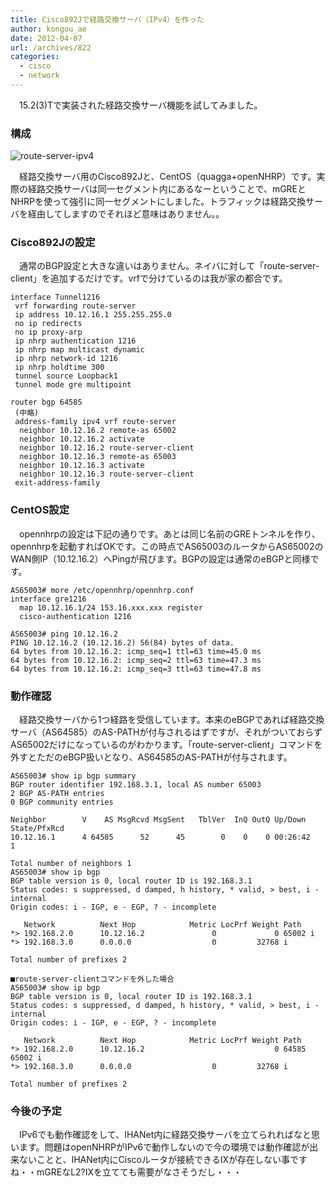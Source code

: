 ```yaml
---
title: Cisco892Jで経路交換サーバ（IPv4）を作った
author: kongou_ae
date: 2012-04-07
url: /archives/822
categories:
  - cisco
  - network
---
```

</p> 

　15.2(3)Tで実装された経路交換サーバ機能を試してみました。 

### 構成

![route-server-ipv4][1]

　経路交換サーバ用のCisco892Jと、CentOS（quagga+openNHRP）です。実際の経路交換サーバは同一セグメント内にあるなーということで、mGREとNHRPを使って強引に同一セグメントにしました。トラフィックは経路交換サーバを経由してしますのでそれほど意味はありません。。

### Cisco892Jの設定

　通常のBGP設定と大きな違いはありません。ネイバに対して「route-server-client」を追加するだけです。vrfで分けているのは我が家の都合です。

<pre><code>interface Tunnel1216
 vrf forwarding route-server
 ip address 10.12.16.1 255.255.255.0
 no ip redirects
 no ip proxy-arp
 ip nhrp authentication 1216
 ip nhrp map multicast dynamic
 ip nhrp network-id 1216
 ip nhrp holdtime 300
 tunnel source Loopback1
 tunnel mode gre multipoint

router bgp 64585
 (中略)
 address-family ipv4 vrf route-server
  neighbor 10.12.16.2 remote-as 65002
  neighbor 10.12.16.2 activate
  neighbor 10.12.16.2 route-server-client
  neighbor 10.12.16.3 remote-as 65003
  neighbor 10.12.16.3 activate
  neighbor 10.12.16.3 route-server-client
 exit-address-family
</code></pre>

### CentOS設定

　opennhrpの設定は下記の通りです。あとは同じ名前のGREトンネルを作り、opennhrpを起動すればOKです。この時点でAS65003のルータからAS65002のWAN側IP（10.12.16.2）へPingが飛びます。BGPの設定は通常のeBGPと同様です。

<pre><code>AS65003# more /etc/opennhrp/opennhrp.conf                                              
interface gre1216
  map 10.12.16.1/24 153.16.xxx.xxx register
  cisco-authentication 1216

AS65003# ping 10.12.16.2
PING 10.12.16.2 (10.12.16.2) 56(84) bytes of data.
64 bytes from 10.12.16.2: icmp_seq=1 ttl=63 time=45.0 ms
64 bytes from 10.12.16.2: icmp_seq=2 ttl=63 time=47.3 ms
64 bytes from 10.12.16.2: icmp_seq=3 ttl=63 time=47.8 ms
</code></pre>

### 動作確認

　経路交換サーバから1つ経路を受信しています。本来のeBGPであれば経路交換サーバ（AS64585）のAS-PATHが付与されるはずですが、それがついておらずAS65002だけになっているのがわかります。「route-server-client」コマンドを外すとただのeBGP扱いとなり、AS64585のAS-PATHが付与されます。

<pre><code>AS65003# show ip bgp summary 
BGP router identifier 192.168.3.1, local AS number 65003
2 BGP AS-PATH entries
0 BGP community entries

Neighbor        V    AS MsgRcvd MsgSent   TblVer  InQ OutQ Up/Down  State/PfxRcd
10.12.16.1      4 64585      52      45        0    0    0 00:26:42        1

Total number of neighbors 1
AS65003# show ip bgp                                                                                 
BGP table version is 0, local router ID is 192.168.3.1
Status codes: s suppressed, d damped, h history, * valid, &gt; best, i - internal
Origin codes: i - IGP, e - EGP, ? - incomplete

   Network          Next Hop            Metric LocPrf Weight Path
*&gt; 192.168.2.0      10.12.16.2               0             0 65002 i
*&gt; 192.168.3.0      0.0.0.0                  0         32768 i

Total number of prefixes 2

■route-server-clientコマンドを外した場合
AS65003# show ip bgp                                                                                 
BGP table version is 0, local router ID is 192.168.3.1
Status codes: s suppressed, d damped, h history, * valid, &gt; best, i - internal
Origin codes: i - IGP, e - EGP, ? - incomplete

   Network          Next Hop            Metric LocPrf Weight Path
*&gt; 192.168.2.0      10.12.16.2                             0 64585 65002 i
*&gt; 192.168.3.0      0.0.0.0                  0         32768 i

Total number of prefixes 2
</code></pre>

### 今後の予定

　IPv6でも動作確認をして、IHANet内に経路交換サーバを立てられればなと思います。問題はopenNHRPがIPv6で動作しないので今の環境では動作確認が出来ないことと、IHANet内にCiscoルータが接続できるIXが存在しない事ですね・・mGREなL2?IXを立てても需要がなさそうだし・・・

 [1]: http://aimless.jp/blog/images/route-server-ipv4.png